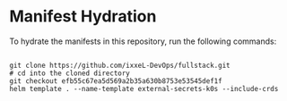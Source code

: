 
# Manifest Hydration

To hydrate the manifests in this repository, run the following commands:

```shell

git clone https://github.com/ixxeL-DevOps/fullstack.git
# cd into the cloned directory
git checkout efb55c67ea5d569a2b35a630b8753e53545def1f
helm template . --name-template external-secrets-k0s --include-crds
```